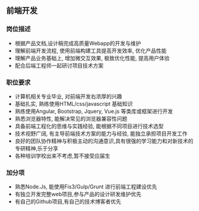 ## 前端开发

### 岗位描述

* 根据产品文档,设计稿完成高质量Webapp的开发与维护
* 理解前端开发流程, 使用前端构建工具提高开发效率, 优化产品性能
* 理解产品业务基础上, 增加微交互效果, 极致优化性能, 提高用户体验
* 配合后端工程师一起研讨项目技术方案
 

### 职位要求
* 计算机相关专业毕业, 对前端开发右浓厚的兴趣
* 基础扎实, 熟练使用HTML/css/javascript 基础知识
* 熟练使用Angular, Bootstrap, Jquery, Vue.js 等类库或框架进行开发
* 熟悉浏览器特性, 能解决常见的浏览器兼容性问题
* 具备前端工程化的思维与实践经验, 能根据不同项目进行技术选型
* 技术视野广阔, 有主导前端技术方案的能力与经验, 能独立承担项目开发工作
* 良好的团队协作精神与积极主动的沟通意识,具有很强的学习能力和对新技术的专研精神,乐于分享
* 各种培训学校出来不考虑,暂不接受应届生


### 加分项
* 熟悉Node.Js, 能使用Fis3/Gulp/Grunt 进行前端工程建设优先
* 有独立开发完整web项目,参与产品的设计研发维护优先
* 有自己的Github项目,有自己的技术博客者优先


